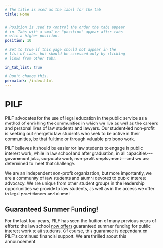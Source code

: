 ```yaml
---
# The title is used as the label for the tab
title: Home


# Position is used to control the order the tabs appear
# in. Tabs with a smaller "position" appear after tabs
# with a higher position.
position: 10

# Set to true if this page should not appear in the
# list of tabs, but should be accessed only by clicking
# links from other tabs.

in_tab_list: true

# Don't change this.
permalink: /index.html
---
```


# PILF
PILF advocates for the use of legal education in the public
service as a method of enriching the communities in which we live
as well as the careers and personal lives of law students and
lawyers. Our student-led non-profit is seeking out energetic law
students who seek to be active in their communities, be that
fulltime or through valuable pro bono work.

PILF believes it should be easier for law students to engage in
public interest work, while in law school and after graduation, in
all capacities---government jobs, corporate work, non-profit
employment---and we are determined to meet that challenge.

We are an independent non-profit organization, but more
importantly, we are a community of law students and alumni devoted
to public interest advocacy. We are unique from other student
groups in the leadership opportunities we provide to law students,
as well as in the access we offer to legal practitioners and
alumni.

## Guaranteed Summer Funding!

For the last four years, PILF has seen the fruition of many previous years of efforts: the law school [now offers](http://www.law.columbia.edu/media_inquiries/news_events/2007/january2007/publicinterest) guaranteed summer funding for public interest work to all students. Of course, this guarantee is dependant on PILF's continued financial support. We are thrilled about this announcement.

